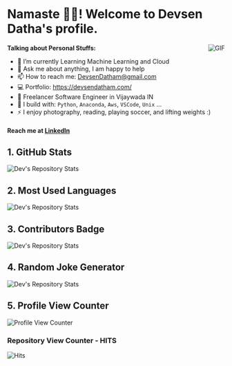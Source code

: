 # Namaste 🙏🏻! Welcome to Devsen Datha's profile.

<img align="right" alt="GIF" src="https://media.giphy.com/media/836HiJc7pgzy8iNXCn/giphy.gif" />
   
**Talking about Personal Stuffs:**

- 🌱 I’m currently Learning Machine Learning and Cloud
- 💬 Ask me about anything, I am happy to help
- 📫 How to reach me: DevsenDatham@gmail.com
- 💻 Portfolio: https://devsendatham.com/
- 🏢 Freelancer Software Engineer  in Vijaywada IN
- 🧰 I build with: `Python`, `Anaconda`, `Aws`, `VSCode`, `Unix` ...
- ⚡ I enjoy photography, reading, playing soccer, and lifting weights :)

#### Reach me at [LinkedIn](www.linkedin.com/in/devsendatha/)

## 1. GitHub Stats
![Dev's Repository Stats](https://github-readme-stats.vercel.app/api?username=Devsendatha&show_icons=true)
## 2. Most Used Languages
![Dev's Repository Stats](https://github-readme-stats.vercel.app/api/top-langs/?username=Devsendatha&theme=blue-green)
## 3. Contributors Badge
![Dev's Repository Stats](https://contrib.rocks/image?repo=Devsendatha/Python)
## 4. Random Joke Generator
![Dev's Repository Stats](https://readme-jokes.vercel.app/api)
## 5. Profile View Counter
![Profile View Counter](https://komarev.com/ghpvc/?username=Devsendatha)
### Repository View Counter - HITS
![Hits](https://hitcounter.pythonanywhere.com/count/tag.svg?url=https://github.com/Devsendatha/Python)
